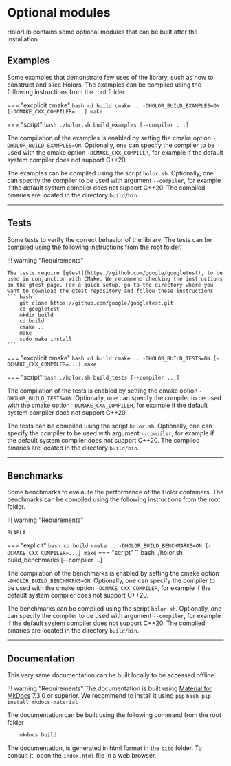 # Optional modules

HolorLib contains some optional modules that can be built after the installation.



## Examples
Some examples that demonstrate few uses of the library, such as how to construct and slice Holors. The examples can be compiled using the following instructions from the root folder.

=== "excplicit cmake"
    ``` bash
        cd build
        cmake .. -DHOLOR_BUILD_EXAMPLES=ON [-DCMAKE_CXX_COMPILER=...]
        make
    ```

=== "script"
    ``` bash
        ./holor.sh build_examples [--compiler ...]
    ```

The compilation of the examples is enabled by setting the cmake option `-DHOLOR_BUILD_EXAMPLES=ON`. Optionally, one can specify the compiler to be used with the cmake option `-DCMAKE_CXX_COMPILER`, for example if the default system compiler does not support C++20.


The examples can be compiled using the script `holor.sh`. Optionally, one can specify the compiler to be used with argument `--compiler`, for example if the default system compiler does not support C++20.
The compiled binaries are located  in the directory `build/bin`.




---


## Tests
Some tests to verify the correct behavior of the library. The tests can be compiled using the following instructions from the root folder.

!!! warning "Requirements"

    The tests require [gtest](https://github.com/google/googletest), to be used in conjunction with CMake. We recommend checking the instructions on the gtest page. For a quick setup, go to the directory where you want to download the gtest repository and follow these instructions
    ``` bash
        git clone https://github.com/google/googletest.git 
        cd googletest
        mkdir build 
        cd build
        cmake ..
        make
        sudo make install
    ```

=== "excplicit cmake"
    ``` bash
        cd build
        cmake .. -DHOLOR_BUILD_TESTS=ON [-DCMAKE_CXX_COMPILER=...]
        make
    ```

=== "script"
    ``` bash
        ./holor.sh build_tests [--compiler ...]
    ```

The compilation of the tests is enabled by setting the cmake option `-DHOLOR_BUILD_TESTS=ON`. Optionally, one can specify the compiler to be used with the cmake option `-DCMAKE_CXX_COMPILER`, for example if the default system compiler does not support C++20.

The tests can be compiled using the script `holor.sh`. Optionally, one can specify the compiler to be used with argument `--compiler`, for example if the default system compiler does not support C++20.
The compiled binaries are located  in the directory `build/bin`.




---


## Benchmarks
Some benchmarks to evalaute the performance of the Holor containers. The benchmarks can be compiled using the following instructions from the root folder.

!!! warning "Requirements"

    BLABLA 

=== "explicit"
    ``` bash
        cd build
        cmake .. -DHOLOR_BUILD_BENCHMARKS=ON [-DCMAKE_CXX_COMPILER=...]
        make
    ```
=== "script"
    `` bash
        ./holor.sh build_benchmarks [--compiler ...]
    ```

The compilation of the benchmarks is enabled by setting the cmake option `-DHOLOR_BUILD_BENCHMARKS=ON`. Optionally, one can specify the compiler to be used with the cmake option `-DCMAKE_CXX_COMPILER`, for example if the default system compiler does not support C++20.

The benchmarks can be compiled using the script `holor.sh`. Optionally, one can specify the compiler to be used with argument `--compiler`, for example if the default system compiler does not support C++20.
The compiled binaries are located  in the directory `build/bin`.



---


## Documentation
This very same documentation can be built locally to be accessed offline.

!!! warning "Requirements"
    The documentation is built using [Material for MkDocs](https://squidfunk.github.io/mkdocs-material/) 7.3.0 or superior. We recommend to install it using `pip`
    ``` bash
        pip install mkdocs-material
    ```

The documentation can be built using the following command from the root folder

``` bash
    mkdocs build
```
The documentation, is generated in html format in the `site` folder. To consult it, open the `index.html` file in a web browser.